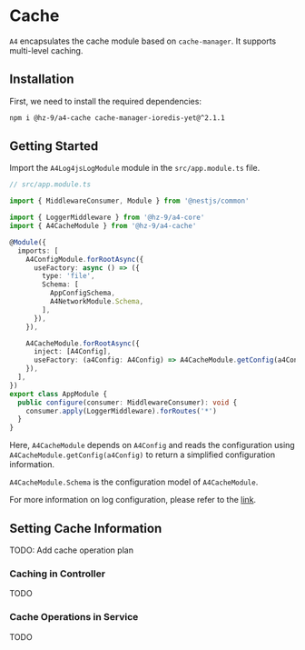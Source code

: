 # Cache

`A4` encapsulates the cache module based on `cache-manager`. It supports multi-level caching.

## Installation

First, we need to install the required dependencies:

``` sh
npm i @hz-9/a4-cache cache-manager-ioredis-yet@^2.1.1
```

## Getting Started

Import the `A4Log4jsLogModule` module in the `src/app.module.ts` file.

``` ts
// src/app.module.ts

import { MiddlewareConsumer, Module } from '@nestjs/common'

import { LoggerMiddleware } from '@hz-9/a4-core'
import { A4CacheModule } from '@hz-9/a4-cache'

@Module({
  imports: [
    A4ConfigModule.forRootAsync({
      useFactory: async () => ({
        type: 'file',
        Schema: [
          AppConfigSchema,
          A4NetworkModule.Schema,
        ],
      }),
    }),

    A4CacheModule.forRootAsync({
      inject: [A4Config],
      useFactory: (a4Config: A4Config) => A4CacheModule.getConfig(a4Config),
    }),
  ],
})
export class AppModule {
  public configure(consumer: MiddlewareConsumer): void {
    consumer.apply(LoggerMiddleware).forRoutes('*')
  }
}

```

Here, `A4CacheModule` depends on `A4Config` and reads the configuration using `A4CacheModule.getConfig(a4Config)` to return a simplified configuration information.

`A4CacheModule.Schema` is the configuration model of `A4CacheModule`.

For more information on log configuration, please refer to the [link](TODO).

<!-- TODO: More module settings -->

## Setting Cache Information

TODO: Add cache operation plan

### Caching in Controller

TODO

### Cache Operations in Service

TODO
